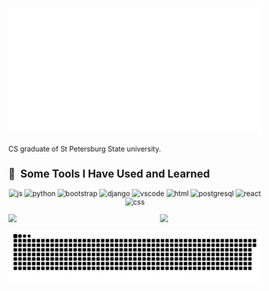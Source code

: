 <!--
**yazmyrad/yazmyrad** is a ✨ _special_ ✨ repository because its `README.md` (this file) appears on your GitHub profile.

Here are some ideas to get you started:

- 🔭 I’m currently working on ...
- 🌱 I’m currently learning ...
- 👯 I’m looking to collaborate on ...
- 🤔 I’m looking for help with ...
- 💬 Ask me about ...
- 📫 How to reach me: ...
- 😄 Pronouns: ...
- ⚡ Fun fact: ...
-->
## [![Custom Banner](SVG/banner.svg)](https://github.com/Akshay090/svg-banners)
CS graduate of St Petersburg State university. 

<h2> 🚀 &nbsp;Some Tools I Have Used and Learned</h2>
<p align="center">
<img src="https://user-images.githubusercontent.com/74038190/212257454-16e3712e-945a-4ca2-b238-408ad0bf87e6.gif" alt="js" width="45" height="45"/>
<img src="https://user-images.githubusercontent.com/74038190/212257472-08e52665-c503-4bd9-aa20-f5a4dae769b5.gif" alt="python" width="45" height="45"/>
<img src="https://user-images.githubusercontent.com/74038190/212280805-9bcb336b-8c55-46a8-abf8-ff286ab55472.gif" alt="bootstrap" width="45" height="45"/>
<img src="https://cdn.jsdelivr.net/gh/devicons/devicon@latest/icons/django/django-plain.svg" alt="django" width="45" height="45" />          
<img src="https://user-images.githubusercontent.com/74038190/212281775-b468df30-4edc-4bf8-a4ee-f52e1aaddc86.gif" alt="vscode" width="80" height="45"/>
<img src="https://cdn.jsdelivr.net/gh/devicons/devicon@latest/icons/html5/html5-original.svg" alt="html" width="40" height="45"/>		
<img src="https://cdn.jsdelivr.net/gh/devicons/devicon@latest/icons/postgresql/postgresql-original-wordmark.svg"  alt="postgresql" width="45" height="45" />		
<img src="https://cdn.jsdelivr.net/gh/devicons/devicon@latest/icons/react/react-original-wordmark.svg"   alt="react" width="45" height="45"  />			
<img src="https://cdn.jsdelivr.net/gh/devicons/devicon@latest/icons/css3/css3-original.svg" alt="css" width="45" height="45"  />
</p>
<div style="display:flex;">
<a href="https://github.com/anuraghazra/github-readme-stats" style="flex:1.5;">
  <img height=200 align="center" src="https://github-readme-stats.vercel.app/api?username=yazmyrad&hide=prs&show_icons=true&theme=tokyonight" />
</a>
<a href="https://github.com/anuraghazra/convoychat" style="flex:1;">
  <img height=200 align="center" src="https://github-readme-stats.vercel.app/api/top-langs?username=yazmyrad&layout=compact&langs_count=8&card_width=320" />
</a>
</div>

![Snake animation](https://github.com/yazmyrad/yazmyrad/blob/output/github-contribution-grid-snake.svg)




